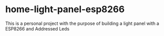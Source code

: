 # home-light-panel-esp8266
This is a personal project with the purpose of building a light panel with a ESP8266 and Addressed Leds 
